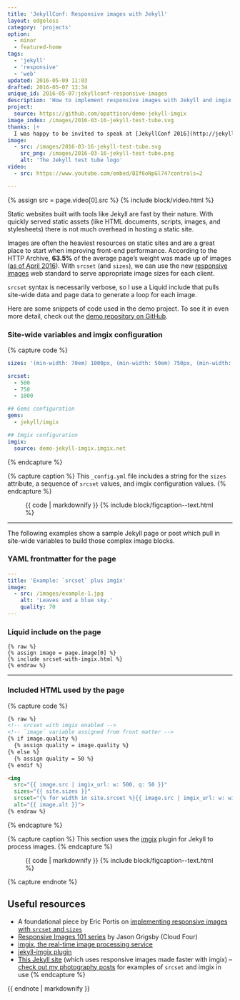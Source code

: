 ```yaml
---
title: 'JekyllConf: Responsive images with Jekyll'
layout: edgeless
category: 'projects'
option:
  - minor
  - featured-home
tags:
  - 'jekyll'
  - 'responsive'
  - 'web'
updated: 2016-05-09 11:03
drafted: 2016-05-07 13:34
unique_id: 2016-05-07:jekyllconf-responsive-images
description: 'How to implement responsive images with Jekyll and imgix (video and notes from my lightning talk).'
project:
  source: https://github.com/opattison/demo-jekyll-imgix
image_index: /images/2016-03-16-jekyll-test-tube.svg
thanks: |+
  I was happy to be invited to speak at [JekyllConf 2016](http://jekyllconf.com). Thanks [CloudCannon](http://cloudcannon.com) for hosting it.
image:
  - src: /images/2016-03-16-jekyll-test-tube.svg
    src_png: /images/2016-03-16-jekyll-test-tube.png
    alt: 'The Jekyll test tube logo'
video:
  - src: https://www.youtube.com/embed/BIf6oNpGl74?controls=2

---
```


{% assign src = page.video[0].src %}
{% include block/video.html %}

Static websites built with tools like Jekyll are fast by their nature. With quickly served static assets (like HTML documents, scripts, images, and stylesheets) there is not much overhead in hosting a static site.

Images are often the heaviest resources on static sites and are a great place to start when improving front-end performance. According to the HTTP Archive, **63.5%** of the average page’s weight was made up of images ([as of April 2016](http://httparchive.org/interesting.php)). With `srcset` (and `sizes`), we can use the new [responsive images](https://responsiveimages.org) web standard to serve appropriate image sizes for each client.

`srcset` syntax is necessarily verbose, so I use a Liquid include that pulls site-wide data and page data to generate a loop for each image.

Here are some snippets of code used in the demo project. To see it in even more detail, check out the [demo repository on GitHub](https://github.com/opattison/demo-jekyll-imgix).

### Site-wide variables and imgix configuration

{% capture code %}
```yaml
sizes: '(min-width: 70em) 1000px, (min-width: 50em) 750px, (min-width: 31.5em) 500px, 100vw'

srcset:
  - 500
  - 750
  - 1000

## Gems configuration
gems:
  - jekyll/imgix

## Imgix configuration
imgix:
  source: demo-jekyll-imgix.imgix.net
```
{% endcapture %}

{% capture caption %}
This `_config.yml` file includes a string for the `sizes` attribute, a sequence of `srcset` values, and imgix configuration values.
{% endcapture %}

<figure class="code">
{{ code | markdownify }}
{% include block/figcaption--text.html %}
</figure>

---

The following examples show a sample Jekyll page or post which pull in site-wide variables to build those complex image blocks.

### YAML frontmatter for the page

```yaml
---
title: 'Example: `srcset` plus imgix'
image:
  - src: /images/example-1.jpg
    alt: 'Leaves and a blue sky.'
    quality: 70
---
```

### Liquid include on the page

```liquid
{% raw %}
{% assign image = page.image[0] %}
{% include srcset-with-imgix.html %}
{% endraw %}
```

---

### Included HTML used by the page

{% capture code %}
```html
{% raw %}
<!-- srcset with imgix enabled -->
<!-- `image` variable assigned from front matter -->
{% if image.quality %}
  {% assign quality = image.quality %}
{% else %}
  {% assign quality = 50 %}
{% endif %}

<img
  src="{{ image.src | imgix_url: w: 500, q: 50 }}"
  sizes="{{ site.sizes }}"
  srcset="{% for width in site.srcset %}{{ image.src | imgix_url: w: width, q: quality }} {{ width }}w{% if forloop.last == false %}, {% endif %}{% endfor %}"
  alt="{{ image.alt }}">
{% endraw %}
```
{% endcapture %}

{% capture caption %}
This section uses the [imgix](https://github.com/imgix/jekyll-imgix) plugin for Jekyll to process images.
{% endcapture %}

<figure class="code">
{{ code | markdownify }}
{% include block/figcaption--text.html %}
</figure>


{% capture endnote %}
## Useful resources

- A foundational piece by Eric Portis on [implementing responsive images with `srcset` and `sizes`](https://ericportis.com/posts/2014/srcset-sizes/)
- [Responsive Images 101 series](http://blog.cloudfour.com/responsive-images-101-definitions/) by Jason Grigsby (Cloud Four)
- [imgix, the real-time image processing service](http://imgix.com/)
- [jekyll-imgix plugin](https://github.com/imgix/jekyll-imgix)
- [This Jekyll site](https://github.com/opattison/olivermakes/) (which uses responsive images made faster with imgix) – [check out my photography posts](/photography) for examples of `srcset` and imgix in use
{% endcapture %}

<aside class="ancillary--endnotes">
{{ endnote | markdownify }}
</aside>
